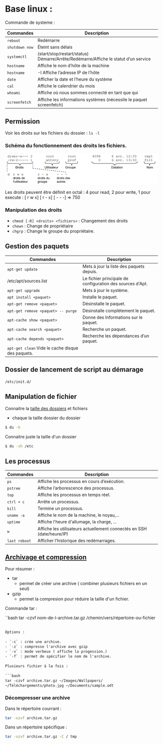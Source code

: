 # Base linux :

Commande de systeme :

| Commandes| Description |
| ---------|-------------
|`reboot`|	Redémarre|
|`shutdown now` |	Éteint sans délais|
| `systemctl`| (start/stop/restart/status) <service>	Démarre/Arrête/Redémarre/Affiche le statut d’un service|
| `hostname` | Affiche le nom d’hôte de la machine|
| `hostname` | -I	Affiche l’adresse IP de l’hôte|
| `date` |	Afficher la date et l’heure du système|
| `cal` |	Affiche le calendrier du mois |
| `whoami` |	Affiche où nous sommes connecté en tant que qui |
| `screenfetch`	|Affiche les informations systèmes (nécessite le paquet screenfetch) |



## Permission 

Voir les droits sur les fichiers du dossier : `ls -l`

### Schéma du fonctionnement des droits les fichiers.

![Droits linux](image/linuxDroits.png)

Les droits peuvent être définit en octal : 4 pour read, 2 pour write, 1 pour execute : [ r w x] [ r - x] [ - - -] => 750

### Manipulation des droits

- `chmod [-R] <droits> <fichiers>` : Changement des droits
- `chown` : Change de propriétaire
- `chgrp` : Change le groupe du propriétaire.

## Gestion des paquets

| Commandes| Description |
| ---------|-------------
|`apt-get update`| Mets à jour la liste des paquets depuis.|
/etc/apt/sources.list| Le fichier principale de configuration des sources d'Apt. |
| `apt-get upgrade` | Mets à jour le système.|
| `apt install <paquet>` |Installe le paquet.|
| `apt-get remove <paquet>`| Désinstalle le paquet. |
| `apt-get remove <paquet> -- purge`| Désinstalle complètement le paquet.|
| `apt-cache show <paquet>`| Donne des Informations sur le paquet.|
| `apt-cache search <paquet>`| Recherche un paquet.|
| `apt-cache depends <paquet> ` |Recherche les dépendances d’un paquet.
| `apt-get clean` Vide le cache disque des paquets.|


## Dossier de lancement de script au démarage

`/etc/init.d/`

## Manipulation de fichier

Connaitre la [taille des dossiers](https://www.it-connect.fr/connaitre-la-taille-dun-fichier-ou-dun-dossier-avec-du%EF%BB%BF/) et fichiers

- chaque la taille dossier du dossier

```bash
$ du -h
```

Connaitre juste la taille d'un dossier

```bash
$ du -sh /etc
```

## Les processus

| Commandes| Description |
| ---------|-------------|
| `ps` | Affiche les processus en cours d’exécution.| 
| `pstree`| Affiche l’arborescence des processus. |
| `top` | Affiche les processus en temps réel.|
| `ctrl + c` | Arrête un processus.|
| `kill` | Termine un processus. |
| `uname -a` | Affiche le nom de la machine, le noyau,...|
| `uptime` | Affiche l'heure d'allumage, la charge, ...|
| `w`	| Affiche les utilisateurs actuellement connectés en SSH (date/heure/IP)|
| `last reboot` | Afficher l’historique des redémarrages.|

## [Archivage et compression](https://lecrabeinfo.net/linux-compresser-decompresser-fichiers-dossiers-avec-tar-gzip-bzip2-xz.html)

Pour résumer :

- tar
  - permet de créer une archive ( combiner plusieurs fichiers en un seul)
- gzip
  - permet la compresion pour réduire la taille d'un fichier.
  
Commande tar :


``bash
tar -czvf nom-de-l-archive.tar.gz /chemin/vers/répertoire-ou-fichier
```

Options :

- `-c` : crée une archive.
- `-z` : compresse l'archive avec gzip
- `-v` : mode verbeux ( affiche la progession.)
- `-f` : permet de spécifier le nom de l'archive.

Plusieurs fichier à la fois :

```bash
tar -czvf archive.tar.gz ~/Images/Wallpapers/ ~/Téléchargements/photo.jpg ~/Documents/sample.odt
```
### Décompresser une archive

Dans le répertoire courrant : 

```bash
tar -xzvf archive.tar.gz
```

Dans un répertoire spécifique :

```bash
tar -xzvf archive.tar.gz -C / tmp
```


